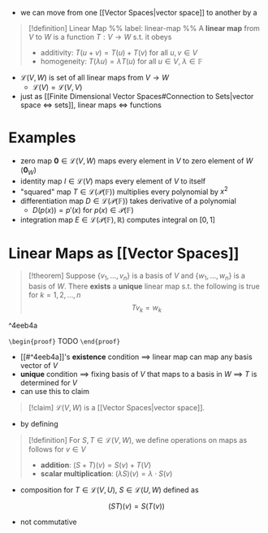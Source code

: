 - we can move from one [[Vector Spaces|vector space]] to another by a 

> [!definition] Linear Map
> %% label: linear-map %%
> A **linear map** from $V$ to $W$ is a function $T:V\to W$ s.t. it obeys
> - additivity: $T(u+v)=T(u)+T(v)$ for all $u,v \in V$
> - homogeneity: $T(\lambda u)=\lambda T(u)$ for all $u \in V$, $\lambda \in \mathbb{F}$

- $\mathcal{L}(V,W)$ is set of all linear maps from $V \to W$
	- $\mathcal{L}(V)=\mathcal{L}(V,V)$
- just as [[Finite Dimensional Vector Spaces#Connection to Sets|vector space $\iff$ sets]], linear maps $\iff$ functions

# Examples

- zero map $\mathbf{0} \in \mathcal{L}(V,W)$ maps every element in $V$ to zero element of $W$ ($\mathbf{0}_{W}$)
- identity map $I \in \mathcal{L}(V)$ maps every element of $V$ to itself
-  "squared" map $T \in \mathcal{L}(\mathcal{P}(\mathbb{F}))$ multiplies every polynomial by $x^{2}$
- differentiation map $D \in \mathcal{L}(\mathcal{P}(\mathbb{F}))$ takes derivative of a polynomial
	- $D(p(x))=p'(x)$ for $p(x) \in \mathcal{P}(\mathbb{F})$
- integration map $E \in \mathcal{L}(\mathcal{P}(\mathbb{F}),\mathbb{R})$ computes integral on $[0,1]$

# Linear Maps as [[Vector Spaces]]

> [!theorem]
> Suppose $\{ v_{1},\dots,v_n \}$ is a basis of $V$ and $\{ w_{1},\dots,w_{n} \}$ is a basis of $W$. There **exists** a **unique** linear map s.t. the following is true for $k=1,2,\dots,n$
> $$
> Tv_{k}=w_{k}
> $$

^4eeb4a

`\begin{proof}`
TODO
`\end{proof}`

- [[#^4eeb4a]]'s **existence** condition $\implies$ linear map can map any basis vector of $V$
- **unique** condition $\implies$ fixing basis of $V$ that maps to a basis in $W$ $\implies$ $T$ is determined for $V$
- can use this to claim

> [!claim]
> $\mathcal{L}(V,W)$ is a [[Vector Spaces|vector space]].

- by defining

> [!definition]
> For $S,T \in \mathcal{L}(V,W)$, we define operations on maps as follows for $v \in V$
> - **addition**: $(S+T)(v) = S(v) + T(V)$
> - **scalar multiplication**: $(\lambda S)(v)=\lambda\cdot S(v)$

- composition for $T \in \mathcal{L}(V,U)$, $S \in \mathcal{L}(U,W)$ defined as

$$
(ST)(v)=S(T(v))
$$

- not commutative